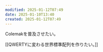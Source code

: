 ```yaml
---
modified: 2025-01-12T07:49
date: 2025-01-10T13:40
created: 2025-01-12T07:49
---
```


Colemakを普及させたい。

[[QWERTYに変わる世界標準配列を作りたい。]]

